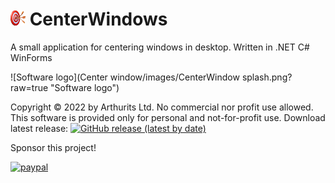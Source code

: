 # <img src="Center window/images/logo@24.png?raw=true" height="24" width="24"> CenterWindows
A small application for centering windows in desktop. Written in .NET C# WinForms

![Software logo](Center window/images/CenterWindow splash.png?raw=true "Software logo")

Copyright © 2022 by Arthurits Ltd. No commercial nor profit use allowed. This software is provided only for personal and not-for-profit use.
Download latest release: [![GitHub release (latest by date)](https://img.shields.io/github/v/release/arthurits/CenterWindows?include_prereleases)](https://github.com/arthurits/CenterWindows/releases)

Sponsor this project!

[![paypal](https://www.paypalobjects.com/en_US/i/btn/btn_donateCC_LG.gif)](https://www.paypal.com/paypalme/ArthuritsLtd)